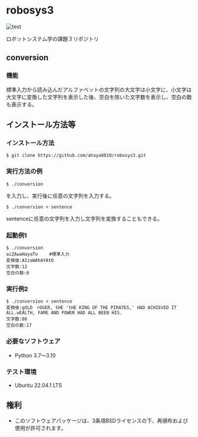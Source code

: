 # robosys3

![test](https://github.com/ahaya8810/robosys3/actions/workflows/test.yml/badge.svg)

ロボットシステム学の課題３リポジトリ

## conversion

### 機能

標準入力から読み込んだアルファベットの文字列の大文字は小文字に、小文字は大文字に変換した文字列を表示した後、空白を除いた文字数を表示し、空白の数も表示する。

## インストール方法等
### インストール方法
```
$ git clone https://github.com/ahaya8810/robosys3.git
```

### 実行方法の例
```
$ ./conversion
```
を入力し、実行後に任意の文字列を入力する。
```
$ ./conversion < sentence
```
sentenceに任意の文字列を入力し文字列を変換することもできる。
### 起動例1
```
$ ./conversion
aiZAwaHayaTo　　 #標準入力
変換後:AIzaWAhAYAtO
文字数:12
空白の数:0
```
### 実行例2
```
$ ./conversion < sentence
変換後:gOLD　rOGER, tHE 'tHE KING OF THE PIRATES,' HAD ACHIEVED IT ALL.wEALTH, FAME AND POWER HAD ALL BEEN HIS.
文字数:86
空白の数:17
```
### 必要なソフトウェア
* Python 3.7～3.10 

### テスト環境
* Ubuntu 22.04.1 LTS

## 権利

* このソフトウェアパッケージは、3条項BSDライセンスの下、再頒布および使用が許可されます。
